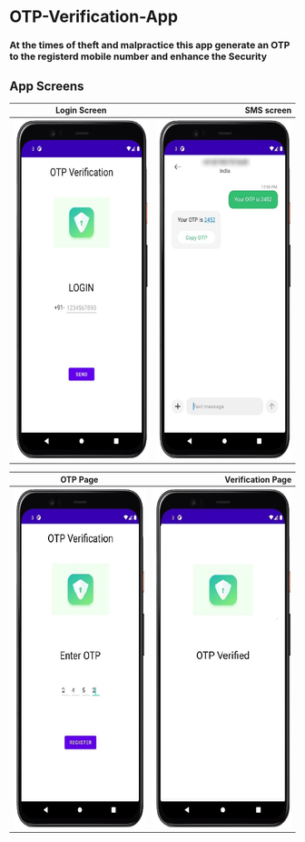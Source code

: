 # OTP-Verification-App
### At the times of theft and malpractice this app generate an OTP to the registerd mobile number and enhance the Security

App Screens
-------
| Login Screen        |SMS screen                | 
| ------------- | ---------:|
| <img src ="page1-ss.jpg" height = "600" width = "300">     | <img src ="SMS-ss.jpg" height = "600" width = "300">|

| OTP Page        | Verification Page          | 
| ------------- | -----:|
| <img src ="page2-ss.jpg" height = "600" width = "300">      | <img src ="page3-ss.jpg" height = "600" width = "300"> |
